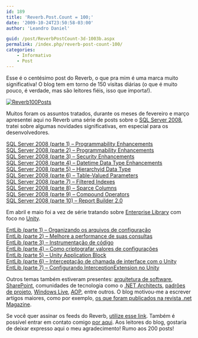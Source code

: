 ```yaml
---
id: 189
title: 'Reverb.Post.Count = 100;'
date: '2009-10-24T23:50:58-03:00'
author: 'Leandro Daniel'

guid: /post/ReverbPostCount-3d-1003b.aspx
permalink: /index.php/reverb-post-count-100/
categories:
    - Informativo
    - Post
---
```


Esse é o centésimo post do Reverb, o que pra mim é uma marca muito significativa! O blog tem em torno de 150 visitas diárias (o que é muito pouco, é verdade, mas são leitores fiéis, isso que importa!).

[![Reverb100Posts](http://leandrodaniel.com/pics/WindowsLiveWriter/Reverb.Post.Count100/73DDCAAB/Reverb100Posts_thumb.gif "Reverb100Posts")](http://leandrodaniel.com/pics/WindowsLiveWriter/Reverb.Post.Count100/14650A5E/Reverb100Posts.gif)

Muitos foram os assuntos tratados, durante os meses de fevereiro e março apresentei aqui no Reverb uma série de posts sobre o [SQL Server 2008](http://www.leandrodaniel.com/?tag=/sql+server+2008), tratei sobre algumas novidades significativas, em especial para os desenvolvedores.

[SQL Server 2008 (parte 1) – Programmability Enhancements](http://www.leandrodaniel.com//post/SQL-Server-2008-Programmability-Enhancements-(parte-1))   
[SQL Server 2008 (parte 2) – Programmability Enhancements](http://www.leandrodaniel.com//post/SQL-Server-2008-Programmability-Enhancements-(parte-2))   
[SQL Server 2008 (parte 3) – Security Enhancements](http://www.leandrodaniel.com//post/SQL-Server-2008-Programmability-Enhancements-(parte-3))   
[SQL Server 2008 (parte 4) – Datetime Data Type Enhancements](http://www.leandrodaniel.com//post/SQL-Server-2008-(parte-4)-Datetime-Data-Type-Enhancements)   
[SQL Server 2008 (parte 5) – Hierarchyid Data Type](http://www.leandrodaniel.com//post/SQL-Server-2008-(parte-5)-Hierarchyid-Data-Type)   
[SQL Server 2008 (parte 6) – Table-Valued Parameters](http://www.leandrodaniel.com//post/SQL-Server-2008-(parte-6)-e28093-Table-Valued-Parameters)   
[SQL Server 2008 (parte 7) – Filtered Indexes](http://www.leandrodaniel.com//post/SQL-Server-2008-(parte-7)-e28093-Filtered-Indexes)   
[SQL Server 2008 (parte 8) – Sparce Columns](http://www.leandrodaniel.com//post/SQL-Server-2008-(parte-8)-e28093-Sparce-Columns)   
[SQL Server 2008 (parte 9) – Compound Operators](http://www.leandrodaniel.com//post/SQL-Server-2008-(parte-9)-e28093-Compound-Operators)   
[SQL Server 2008 (parte 10) – Report Builder 2.0](http://www.leandrodaniel.com//post/SQL-Server-2008-(parte-10)-e28093-Report-Builder-20)

Em abril e maio foi a vez de série tratando sobre [Enterprise Library](http://www.leandrodaniel.com/?tag=/enterprise+library) com foco no [Unity](http://www.leandrodaniel.com/?tag=/inje%c3%a7%c3%a3o+de+depend%c3%aancia).

 [EntLib (parte 1) – Organizando os arquivos de configuração](http://www.leandrodaniel.com/post/EntLib-(parte-1)-e28093-Organizando-os-arquivos-de-configuracao)   
[EntLib (parte 2) – Melhore a performance de suas consultas](http://www.leandrodaniel.com/post/EntLib-(parte-2)-e28093-Melhore-a-performance-de-suas-consultas)   
[EntLib (parte 3) – Instrumentação de código](http://www.leandrodaniel.com/post/EntLib-(parte-3)-e28093-Instrumentacao-de-codigo)   
[EntLib (parte 4) – Como criptografar valores de configurações](http://www.leandrodaniel.com/post/EntLib-(parte-4)-e28093-Como-criptografar-valores-de-configuracoes)   
[EntLib (parte 5) – Unity Application Block](http://www.leandrodaniel.com/post/EntLib-(parte-5)-e28093-Unity-Application-Block)   
[EntLib (parte 6) – Interceptação de chamada de interface com o Unity](http://www.leandrodaniel.com/post/EntLib-(parte-6)-e28093-Interceptacao-de-chamada-de-interface-com-o-Unity)   
[EntLib (parte 7) – Configurando InterceptionExtension no Unity](http://www.leandrodaniel.com/post/EntLib-(parte-7)-e28093-Configurando-InterceptionExtension-no-Unity)

Outros temas também estiveram presentes: [arquitetura de software](http://www.leandrodaniel.com/?tag=/arquitetura), [SharePoint](http://www.leandrodaniel.com/?tag=/sharepoint), comunidades de tecnologia como o [.NET Architects](http://www.leandrodaniel.com/?tag=/.net+architects), [padrões de projeto](http://www.leandrodaniel.com/?tag=/patterns+%26+practices), [Windows Live](http://www.leandrodaniel.com/?tag=/windows+live), [AOP](http://www.leandrodaniel.com/?tag=/aop), entre outros. O blog motivou-me a escrever artigos maiores, como por exemplo, [os que foram publicados na revista .net Magazine](http://www.leandrodaniel.com//page/artigos).

Se você quer assinar os feeds do Reverb, [utilize esse link](http://feeds.feedburner.com/lodreverb). Também é possível entrar em contato comigo [por aqui](http://www.leandrodaniel.com/contact). Aos leitores do blog, gostaria de deixar expresso aqui o meu agradecimento! Rumo aos 200 posts!